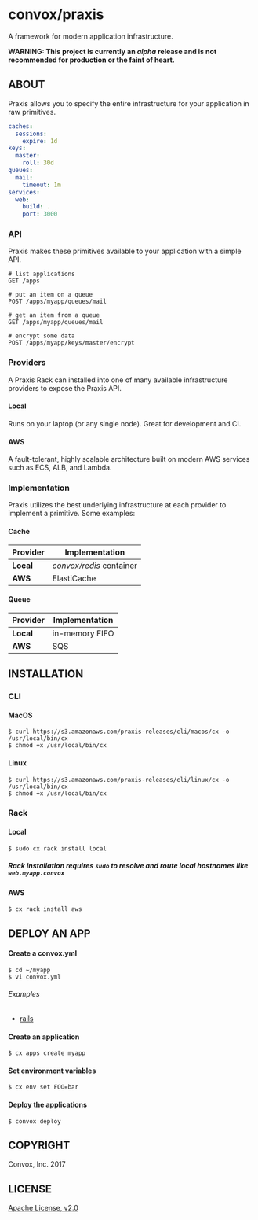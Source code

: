 # convox/praxis

A framework for modern application infrastructure.

**WARNING: This project is currently an *alpha* release and is not recommended for production or the faint of heart.**

## ABOUT

Praxis allows you to specify the entire infrastructure for your application in raw primitives.

```yaml
caches:
  sessions:
    expire: 1d
keys:
  master:
    roll: 30d
queues:
  mail:
    timeout: 1m
services:
  web:
    build: .
    port: 3000
```

### API

Praxis makes these primitives available to your application with a simple API.

```
# list applications
GET /apps

# put an item on a queue
POST /apps/myapp/queues/mail

# get an item from a queue
GET /apps/myapp/queues/mail

# encrypt some data
POST /apps/myapp/keys/master/encrypt
```

### Providers

A Praxis Rack can installed into one of many available infrastructure providers to expose the Praxis API.

#### Local

Runs on your laptop (or any single node). Great for development and CI.

#### AWS

A fault-tolerant, highly scalable architecture built on modern AWS services such as ECS, ALB, and Lambda.

### Implementation

Praxis utilizes the best underlying infrastructure at each provider to implement a primitive. Some examples:

#### Cache

| Provider     | Implementation           |
|--------------|--------------------------|
| **Local**    | *convox/redis* container |
| **AWS**      | ElastiCache              |

#### Queue

| Provider     | Implementation  |
|--------------|-----------------|
| **Local**    | in-memory FIFO  |
| **AWS**      | SQS             |

## INSTALLATION

### CLI

#### MacOS

    $ curl https://s3.amazonaws.com/praxis-releases/cli/macos/cx -o /usr/local/bin/cx
    $ chmod +x /usr/local/bin/cx

#### Linux

    $ curl https://s3.amazonaws.com/praxis-releases/cli/linux/cx -o /usr/local/bin/cx
    $ chmod +x /usr/local/bin/cx

### Rack

#### Local

    $ sudo cx rack install local

##### Rack installation requires `sudo` to resolve and route local hostnames like `web.myapp.convox`

#### AWS

    $ cx rack install aws

## DEPLOY AN APP

#### Create a convox.yml

    $ cd ~/myapp
    $ vi convox.yml

###### Examples

  * [rails](https://gist.github.com/ddollar/4c2368dbb7058652cfe758affd2208b2)

#### Create an application

    $ cx apps create myapp

#### Set environment variables

    $ cx env set FOO=bar

#### Deploy the applications

    $ convox deploy

## COPYRIGHT

Convox, Inc. 2017

## LICENSE

[Apache License, v2.0](https://www.apache.org/licenses/LICENSE-2.0)
